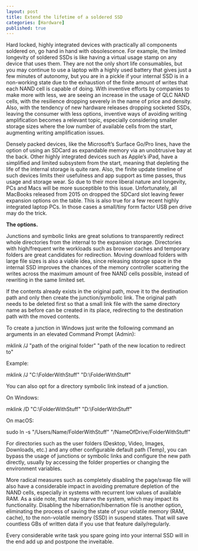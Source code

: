 ```yaml
---
layout: post
title: Extend the lifetime of a soldered SSD
categories: [Hardware]
published: true
---
```


Hard locked, highly integrated devices with practically all components soldered on, go hand in hand with obsolescence. For example, the limited longevity of soldered SSDs is like having a virtual usage stamp on any device that uses them.
They are not the only short life consumables, but you may continue to use a laptop with a highly used battery that gives just a few minutes of autonomy, but you are in a pickle if your internal SSD is in a non-working state due to the exhaustion of the finite amount of writes that each NAND cell is capable of doing.
With inventive efforts by companies to make more with less, we are seeing an increase in the usage of QLC NAND cells, with the resilience dropping severely in the name of price and density. Also, with the tendency of new hardware releases dropping socketed SSDs, leaving the consumer with less options, inventive ways of avoiding writing amplification becomes a relevant topic, especially considering smaller storage sizes where the low number of available cells from the start, augmenting writing amplification issues.

Densely packed devices, like the Microsoft’s Surface Go/Pro lines, have the option of using an SDCard as expandable memory via an unobtrusive bay at the back.
Other highly integrated devices such as Apple’s iPad, have a simplified and limited subsystem from the start, meaning that depleting the life of the internal storage is quite rare. Also, the finite update timeline of such devices limits their usefulness and app support as time passes, thus usage and storage wear. So due to their more liberal nature and longevity, PCs and Macs will be more susceptible to this issue. Unfortunately, all MacBooks released from 2015 on dropped the SDCard slot leaving fewer expansion options on the table. This is also true for a few recent highly integrated laptop PCs. In those cases a small/tiny form factor USB pen drive may do the trick. 

<b>The options.</b>

Junctions and symbolic links are great solutions to transparently redirect whole directories from the internal to the expansion storage. Directories with high/frequent write workloads such as browser caches and temporary folders are great candidates for redirection. Moving download folders with large file sizes is also a viable idea, since releasing storage space in the internal SSD improves the chances of the memory controller scattering the writes across the maximum amount of free NAND cells possible, instead of rewriting in the same limited set.

If the contents already exists in the original path, move it to the destination path and only then create the junction/symbolic link. The original path needs to be deleted first so that a small link file with the same directory name as before can be created in its place, redirecting to the destination path with the moved contents.

To create a junction in Windows just write the following command an arguments in an elevated Command Prompt (Admin):

<p class="message">mklink /J "path of the original folder" "path of the new location to redirect to"</p>

Example:

<p class="message">mklink /J "C:\FolderWithStuff" "D:\FolderWithStuff"</p>

You can also opt for a directory symbolic link instead of a junction.

On Windows:

<p class="message">mklink /D "C:\FolderWithStuff" "D:\FolderWithStuff"</p>

On macOS:

<p class="message">sudo ln -s "/Users/Name/FolderWithStuff" "/NameOfDrive/FolderWithStuff"</p>

For directories such as the user folders (Desktop, Video, Images, Downloads, etc.) and any other configurable default path (Temp), you can bypass the usage of junctions or symbolic links and configure the new path directly, usually by accessing the folder properties or changing the environment variables.

More radical measures such as completely disabling the page/swap file will also have a considerable impact in avoiding premature depletion of the NAND cells, especially in systems with recurrent low values of available RAM. As a side note, that may starve the system, which may impact its functionality. Disabling the hibernation/hibernation file is another option, eliminating the process of saving the state of your volatile memory (RAM, cache), to the non-volatile memory (SSD) in suspend states. That will save countless GBs of written data if you use that feature daily/regularly.

Every considerable write task you spare going into your internal SSD will in the end add up and postpone the inveitable.
